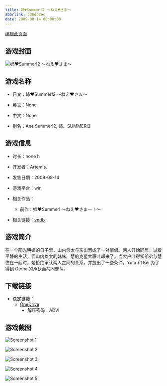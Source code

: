 ```yaml
---
title: 姉♥Summer!2 ～ねえ♥さま～
abbrlink: c36db2ec
date: 2009-08-14 00:00:00
---
```

[编辑此页面](https://github.com/ACG-3/ADV3-source/blob/main/source/_posts/games/%E5%A7%89%E2%99%A5Summer%212%20%EF%BD%9E%E3%81%AD%E3%81%88%E2%99%A5%E3%81%95%E3%81%BE%EF%BD%9E.md)

## 游戏封面

![姉♥Summer!2 ～ねえ♥さま～](https://pan.timero.xyz/onedrive/img_lib_001/%E5%A7%89%E2%99%A5Summer%212%20%EF%BD%9E%E3%81%AD%E3%81%88%E2%99%A5%E3%81%95%E3%81%BE%EF%BD%9E_cover.avif)


## 游戏名称

- 日文：姉♥Summer!2 ～ねえ♥さま～
- 英文：None
- 中文：None

- 别名：Ane Summer!2, 姉、SUMMER!2


## 游戏信息

- 时长：none h
- 开发者：Artemis.
- 发售日期：2009-08-14
- 游戏平台：win
- 相关作品：
   - 前作：姉♥Summer! ～ねえ♥さまー！～

- 相关链接：[vndb](https://vndb.org/v3107)


## 游戏简介

在一个阳光明媚的日子里，山内悠太与东出慧成了一对情侣。两人开始同居，过着平静的生活，但山内雄太的妹妹、慧的克星大藤叶却来了。当大户叶得知弟弟与慧住在一起时，她拒绝承认两人之间的关系，并提出了一些条件。Yuta 和 Kei 为了得到 Otoha 的承认而共同奋斗。




## 下载链接

- 稳定链接：
    - [OneDrive](https://pan.timero.xyz/onedrive/adv_lib_001/%E5%A7%89%E2%99%A5Summer%212%20%EF%BD%9E%E3%81%AD%E3%81%88%E2%99%A5%E3%81%95%E3%81%BE%EF%BD%9E)
        - 解压密码：ADV!



## 游戏截图


![Screenshot 1](https://pan.timero.xyz/onedrive/img_lib_001/%E5%A7%89%E2%99%A5Summer%212%20%EF%BD%9E%E3%81%AD%E3%81%88%E2%99%A5%E3%81%95%E3%81%BE%EF%BD%9E_Screenshot_1.avif)

![Screenshot 2](https://pan.timero.xyz/onedrive/img_lib_001/%E5%A7%89%E2%99%A5Summer%212%20%EF%BD%9E%E3%81%AD%E3%81%88%E2%99%A5%E3%81%95%E3%81%BE%EF%BD%9E_Screenshot_2.avif)

![Screenshot 3](https://pan.timero.xyz/onedrive/img_lib_001/%E5%A7%89%E2%99%A5Summer%212%20%EF%BD%9E%E3%81%AD%E3%81%88%E2%99%A5%E3%81%95%E3%81%BE%EF%BD%9E_Screenshot_3.avif)

![Screenshot 4](https://pan.timero.xyz/onedrive/img_lib_001/%E5%A7%89%E2%99%A5Summer%212%20%EF%BD%9E%E3%81%AD%E3%81%88%E2%99%A5%E3%81%95%E3%81%BE%EF%BD%9E_Screenshot_4.avif)

![Screenshot 5](https://pan.timero.xyz/onedrive/img_lib_001/%E5%A7%89%E2%99%A5Summer%212%20%EF%BD%9E%E3%81%AD%E3%81%88%E2%99%A5%E3%81%95%E3%81%BE%EF%BD%9E_Screenshot_5.avif)

